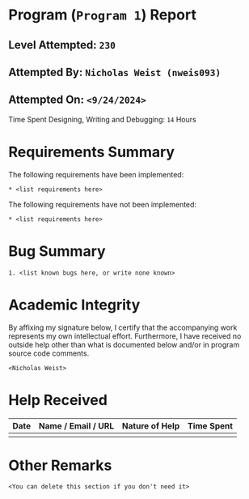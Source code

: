 # Program  (`Program 1`) Report
## Level Attempted: `230`
## Attempted By: `Nicholas Weist (nweis093)`
## Attempted On: `<9/24/2024>`

Time Spent Designing, Writing and Debugging: `14` Hours

# Requirements Summary

The following requirements have been implemented:

`* <list requirements here>`

The following requirements have not been implemented:

`* <list requirements here>`

# Bug Summary

`1. <list known bugs here, or write none known>`
# Academic Integrity

By affixing my signature below, I certify that the accompanying work represents my own intellectual effort. Furthermore, I have received no outside help other than what is documented below and/or in program source code comments. 

`<Nicholas Weist>`

# Help Received

| Date | Name / Email / URL | Nature of Help | Time Spent |
| --- | --- | --- | --- |
| | | | |

# Other Remarks

`<You can delete this section if you don't need it>`